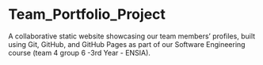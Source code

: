 # Team_Portfolio_Project
A collaborative static website showcasing our team members’ profiles, built using Git, GitHub, and GitHub Pages as part of our Software Engineering course (team 4 group 6 -3rd Year - ENSIA).
